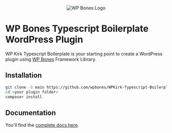 <p align="center">
  <img src="https://github.com/wpbones/WPBones/assets/432181/13e0e825-9b0d-44c2-a77d-1baad88a1070" alt="WP Bones Logo" />
</p>

# WP Bones Typescript Boilerplate WordPress Plugin

WP Kirk Typescript Boilerplate is your starting point to create a WordPress plugin using [WP Bones](https://wpbones.com/) Framework Library.

## Installation

```bash
git clone -b main https://github.com/wpbones/WPKirk-Typescript-Boilerplate.git <your plugin folder>
cd <your plugin folder>
composer install
```

## Documentation

You'll find the [complete docs here](https://wpbones.com/docs).
